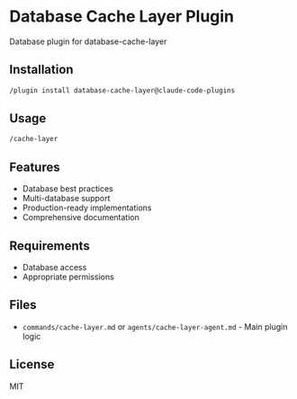 # Database Cache Layer Plugin

Database plugin for database-cache-layer

## Installation

```bash
/plugin install database-cache-layer@claude-code-plugins
```

## Usage

```bash
/cache-layer
```

## Features

- Database best practices
- Multi-database support
- Production-ready implementations
- Comprehensive documentation

## Requirements

- Database access
- Appropriate permissions

## Files

- `commands/cache-layer.md` or `agents/cache-layer-agent.md` - Main plugin logic

## License

MIT
